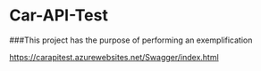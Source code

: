 # Car-API-Test
###This project has the purpose of performing an exemplification

https://carapitest.azurewebsites.net/Swagger/index.html